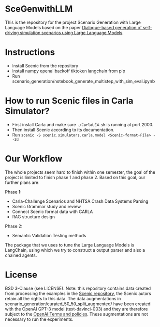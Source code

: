 # SceGenwithLLM

This is the repository for the project Scenario Generation with Large Language Models based on the paper [Dialogue-based generation of self-driving simulation scenarios using Large Language Models](https://arxiv.org/abs/2310.17372).

# Instructions

* Install Scenic from the repository
* Install numpy openai backoff tiktoken langchain from pip 
* Run scenario_generation/notebook_generate_multistep_with_sim_eval.ipynb

# How to run Scenic files in Carla Simulator?
* First install Carla and make sure `./CarlaUE4.sh` is running at port 2000.
* Then install Scenic according to its documentation.
* Run `scenic -S scenic.simulators.carla.model <Scenic-format-File> --2d`

# Our Workflow

The whole projects seem hard to finish within one semester, the goal of the project is limited
to finish phase 1 and phase 2. Based on this goal, our further plans are:

Phase 1:
* Carla-Challenge Scenarios and NHTSA Crash Data Systems Parsing
* Scenic Grammar study and review
* Connect Scenic format data with CARLA
* RAG structure design

Phase 2:
* Semantic Validation Testing methods

The package that we uses to tune the Large Language Models is LangChain, using which we try to construct a output parser and also a chained agents. 

# License

BSD 3-Clause (see LICENSE).
Note: this repository contains data created from processing the examples in the [Scenic repository](https://github.com/BerkeleyLearnVerify/Scenic), the Scenic autors retain all the rights to this data.
The data augmentations in scenario_generation/curated_50_50_split_augmented/ have been created with the OpenAI GPT-3 model (text-davinci-003) and they are therefore subject to the [OpenAI Terms and policies](https://openai.com/policies). These augmentations are not necessary to run the experiments.
